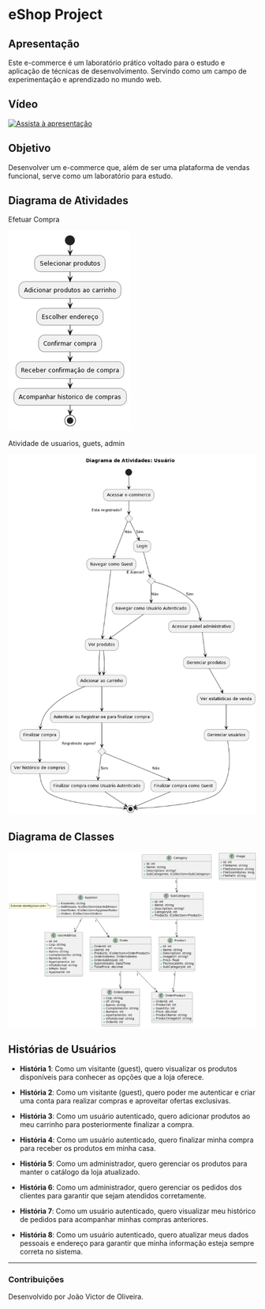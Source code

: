 # eShop Project

## Apresentação

Este e-commerce é um laboratório prático voltado para o estudo e aplicação de técnicas de desenvolvimento. Servindo como um campo de experimentação e aprendizado no mundo web.

## Vídeo

[![Assista à apresentação](https://img.youtube.com/vi/8XBfyjSVrls/0.jpg)](https://www.youtube.com/watch?v=8XBfyjSVrls)

## Objetivo

Desenvolver um e-commerce que, além de ser uma plataforma de vendas funcional, serve como um laboratório para estudo.

## Diagrama de Atividades

Efetuar Compra

![Diagrama de Atividades](utils/diagrams/atividade_compra.png)

Atividade de usuarios, guets, admin

![Diagrma de Atividades](utils/diagrams/atividade_usuario.png)

## Diagrama de Classes

![Diagrama de Classes](utils/diagrams/diagrama_classes.png)

## Histórias de Usuários

- **História 1**: Como um visitante (guest), quero visualizar os produtos disponíveis para conhecer as opções que a loja oferece.

- **História 2**: Como um visitante (guest), quero poder me autenticar e criar uma conta para realizar compras e aproveitar ofertas exclusivas.

- **História 3**: Como um usuário autenticado, quero adicionar produtos ao meu carrinho para posteriormente finalizar a compra.

- **História 4**: Como um usuário autenticado, quero finalizar minha compra para receber os produtos em minha casa.

- **História 5**: Como um administrador, quero gerenciar os produtos para manter o catálogo da loja atualizado.

- **História 6**: Como um administrador, quero gerenciar os pedidos dos clientes para garantir que sejam atendidos corretamente.

- **História 7**: Como um usuário autenticado, quero visualizar meu histórico de pedidos para acompanhar minhas compras anteriores.

- **História 8**: Como um usuário autenticado, quero atualizar meus dados pessoais e endereço para garantir que minha informação esteja sempre correta no sistema.

---

### Contribuições

Desenvolvido por João Victor de Oliveira.
